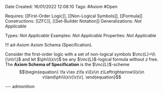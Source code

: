 <br />
<br />

Date Created: 16/01/2022 12:08:10
Tags: #Axiom #Open 

Requires: [[First-Order Logic]], [[Non-Logical Symbols]], [[Formula]]
Constructions: [[ZFC]], [[Set-Builder Notation]]
Generalizations: _Not Applicable_

Types: _Not Applicable_
Examples: _Not Applicable_
Properties: _Not Applicable_

!!! ad-Axiom Axiom Schema (Specification).

Consider the first-order logic with a set of non-logical symbols $\mc{L}=\l\{\in\r\}$ and let $\phi\l(x\r)$ be any $\mc{L}$-logical formula without $z$ free. The **Axiom Schema of Specification** is the $\mc{L}$-scheme
$$\begin{equation}
    \fa v\ex z\fa x\l[x\in z\Leftrightarrow\l(x\in v\land\phi\l(x\r)\r)\r].
\end{equation}$$

--- admonition
